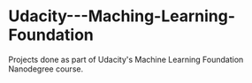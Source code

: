 # Udacity---Maching-Learning-Foundation
Projects done as part of Udacity's Machine Learning Foundation Nanodegree course.
